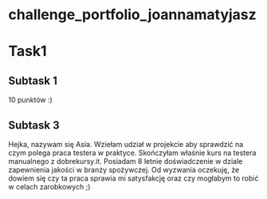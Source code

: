 # challenge_portfolio_joannamatyjasz
# Task1
## Subtask 1
10 punktów :) 
## Subtask 3
Hejka, nazywam się Asia. Wziełam udział w projekcie aby sprawdzić na czym polega praca testera w praktyce. Skończyłam właśnie kurs na testera manualnego z dobrekursy.it. Posiadam 8 letnie doświadczenie w dziale zapewnienia jakości w branży spożywczej. Od wyzwania oczekuję, że dowiem się czy ta praca sprawia mi satysfakcję oraz czy mogłabym to robić w celach zarobkowych ;)

